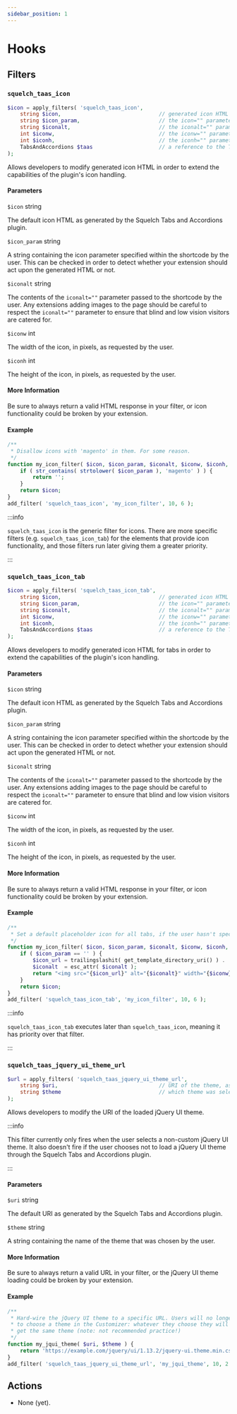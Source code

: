 ```yaml
---
sidebar_position: 1
---
```


# Hooks

## Filters

### `squelch_taas_icon`

```php
$icon = apply_filters( 'squelch_taas_icon',
    string $icon,                               // generated icon HTML
    string $icon_param,                         // the icon="" parameter string as authored by the user
    string $iconalt,                            // the iconalt="" parameter string as authored by the user
    int $iconw,                                 // the iconw="" parameter
    int $iconh,                                 // the iconh="" parameter
    TabsAndAccordions $taas                     // a reference to the TabsAndAccordions top-level plugin controller
);
```

Allows developers to modify generated icon HTML in order to extend the capabilities of the plugin's icon handling.

#### Parameters

`$icon` string

The default icon HTML as generated by the Squelch Tabs and Accordions plugin.

`$icon_param` string

A string containing the icon parameter specified within the shortcode by the user. This can be checked in order to detect whether your extension should act upon the generated HTML or not.

`$iconalt` string

The contents of the `iconalt=""` parameter passed to the shortcode by the user. Any extensions adding images to the page should be careful to respect the `iconalt=""` parameter to ensure that blind and low vision visitors are catered for.

`$iconw` int

The width of the icon, in pixels, as requested by the user.

`$iconh` int

The height of the icon, in  pixels, as requested by the user.

#### More Information

Be sure to always return a valid HTML response in your filter, or icon functionality could be broken by your extension.

#### Example

```php
/**
 * Disallow icons with 'magento' in them. For some reason.
 */
function my_icon_filter( $icon, $icon_param, $iconalt, $iconw, $iconh, $taas ) {
    if ( str_contains( strtolower( $icon_param ), 'magento' ) ) {
        return '';
    }
    return $icon;
}
add_filter( 'squelch_taas_icon', 'my_icon_filter', 10, 6 );
```

:::info

`squelch_taas_icon` is the generic filter for icons. There are more specific filters (e.g. `squelch_taas_icon_tab`) for the elements that provide icon functionality, and those filters run later giving them a greater priority.

:::

### `squelch_taas_icon_tab`

```php
$icon = apply_filters( 'squelch_taas_icon_tab',
    string $icon,                               // generated icon HTML
    string $icon_param,                         // the icon="" parameter string as authored by the user
    string $iconalt,                            // the iconalt="" parameter string as authored by the user
    int $iconw,                                 // the iconw="" parameter
    int $iconh,                                 // the iconh="" parameter
    TabsAndAccordions $taas                     // a reference to the TabsAndAccordions top-level plugin controller
);
```

Allows developers to modify generated icon HTML for tabs in order to extend the capabilities of the plugin's icon handling.

#### Parameters

`$icon` string

The default icon HTML as generated by the Squelch Tabs and Accordions plugin.

`$icon_param` string

A string containing the icon parameter specified within the shortcode by the user. This can be checked in order to detect whether your extension should act upon the generated HTML or not.

`$iconalt` string

The contents of the `iconalt=""` parameter passed to the shortcode by the user. Any extensions adding images to the page should be careful to respect the `iconalt=""` parameter to ensure that blind and low vision visitors are catered for.

`$iconw` int

The width of the icon, in pixels, as requested by the user.

`$iconh` int

The height of the icon, in  pixels, as requested by the user.

#### More Information

Be sure to always return a valid HTML response in your filter, or icon functionality could be broken by your extension.

#### Example

```php
/**
 * Set a default placeholder icon for all tabs, if the user hasn't specified an icon
 */
function my_icon_filter( $icon, $icon_param, $iconalt, $iconw, $iconh, $taas ) {
    if ( $icon_param == '' ) {
        $icon_url = trailingslashit( get_template_directory_uri() ) . 'static/img/default-icon.png';
        $iconalt  = esc_attr( $iconalt );
        return "<img src="{$icon_url}" alt="{$iconalt}" width="{$iconw}" height="{$iconh}" />";
    }
    return $icon;
}
add_filter( 'squelch_taas_icon_tab', 'my_icon_filter', 10, 6 );
```

:::info

`squelch_taas_icon_tab` executes later than `squelch_taas_icon`, meaning it has priority over that filter.

:::

### `squelch_taas_jquery_ui_theme_url`

```php
$url = apply_filters( 'squelch_taas_jquery_ui_theme_url',
    string $uri,                                // URI of the theme, as generated by Squelch Tabs and Accordions
    string $theme                               // which theme was selected by the user
);
```

Allows developers to modify the URI of the loaded jQuery UI theme.

:::info

This filter currently only fires when the user selects a non-custom jQuery UI theme. It also doesn't fire if the user chooses not to load a jQuery UI theme through the Squelch Tabs and Accordions plugin.

:::

#### Parameters

`$uri` string

The default URI as generated by the Squelch Tabs and Accordions plugin.

`$theme` string

A string containing the name of the theme that was chosen by the user.

#### More Information

Be sure to always return a valid URL in your filter, or the jQuery UI theme loading could be broken by your extension.

#### Example

```php
/**
 * Hard-wire the jQuery UI theme to a specific URL. Users will no longer be able
 * to choose a theme in the Customizer: whatever they choose they will always
 * get the same theme (note: not recommended practice!)
 */
function my_jqui_theme( $uri, $theme ) {
    return 'https://example.com/jquery/ui/1.13.2/jquery-ui.theme.min.css';
}
add_filter( 'squelch_taas_jquery_ui_theme_url', 'my_jqui_theme', 10, 2 );
```

## Actions

* None (yet).

